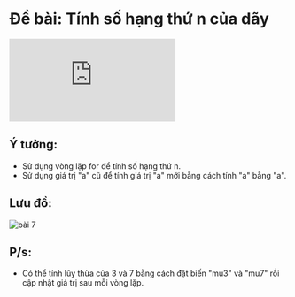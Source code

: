 # Đề bài: Tính số hạng thứ n của dãy 
![](https://latex.codecogs.com/gif.latex?a_1%3D-2%2C%20a_n%3D5.a_%7Bn-1%7D&plus;2.3%5En-6.7%5En&plus;12%28n%5Cgeq%202%29)

## Ý tưởng:
- Sử dụng vòng lặp for để tính số hạng thứ n.
- Sử dụng giá trị "a" cũ để tính giá trị "a" mới bằng cách tính "a" bằng "a".

## Lưu đồ:
![bài 7](https://user-images.githubusercontent.com/53053154/139879091-b077918f-0dd1-47f0-859d-6898a31db672.png)

## P/s:
- Có thể tính lũy thừa của 3 và 7 bằng cách đặt biến "mu3" và "mu7" rồi cập nhật giá trị sau mỗi vòng lặp.
